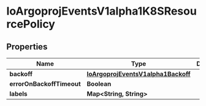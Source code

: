 

# IoArgoprojEventsV1alpha1K8SResourcePolicy


## Properties

Name | Type | Description | Notes
------------ | ------------- | ------------- | -------------
**backoff** | [**IoArgoprojEventsV1alpha1Backoff**](IoArgoprojEventsV1alpha1Backoff.md) |  |  [optional]
**errorOnBackoffTimeout** | **Boolean** |  |  [optional]
**labels** | **Map&lt;String, String&gt;** |  |  [optional]



